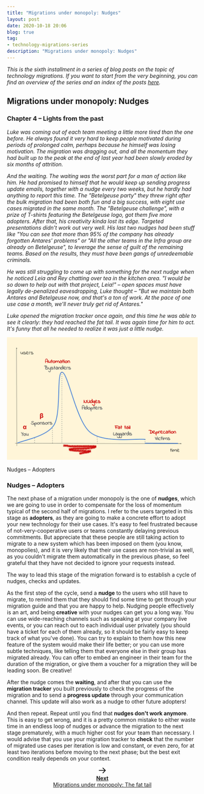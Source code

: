 ```yaml
---
title: "Migrations under monopoly: Nudges"
layout: post
date: 2020-10-18 20:06
blog: true
tag:
- technology-migrations-series
description: "Migrations under monopoly: Nudges"
---
```


_This is the sixth installment in a series of blog posts on the topic of technology migrations. If you want to start from the very beginning, you can find an overview of the series and an index of the posts [here](http://poros.github.io/technology-migrations-series/)._

## Migrations under monopoly: Nudges

### Chapter 4 – Lights from the past

_Luke was coming out of each team meeting a little more tired than the one before. He always found it very hard to keep people motivated during periods of prolonged calm, perhaps because he himself was losing motivation. The migration was dragging out, and all the momentum they had built up to the peak at the end of last year had been slowly eroded by six months of attrition._

_And the waiting. The waiting was the worst part for a man of action like him. He had promised to himself that he would keep up sending progress update emails, together with a nudge every two weeks, but he hardly had anything to report this time. The "Betelgeuse party" they threw right after the bulk migration had been both fun and a big success, with eight use cases migrated in the same month. The "Betelgeuse challenge", with a prize of T-shirts featuring the Betelgeuse logo, got them five more adopters. After that, his creativity kinda lost its edge. Targeted presentations didn't work out very well. His last two nudges had been stuff like "You can see that more than 95% of the company has already forgotten Antares' problems" or "All the other teams in the Infra group are already on Betelgeuse", to leverage the sense of guilt of the remaining teams. Based on the results, they must have been gangs of unredeemable criminals._

_He was still struggling to come up with something for the next nudge when he noticed Leia and Rey chatting over tea in the kitchen area. "I would be so down to help out with that project, Leia!" – open spaces must have legally de-penalized eavesdropping, Luke thought – "But we maintain both Antares and Betelgeuse now, and that's a ton of work. At the pace of one use case a month, we'll never truly get rid of Antares."_

_Luke opened the migration tracker once again, and this time he was able to see it clearly: they had reached the fat tail. It was again time for him to act. It's funny that all he needed to realize it was just a little nudge._

![Nudges](/assets/images/migrations_under_monopoly_4.png)
<figcaption class="caption">Nudges – Adopters</figcaption>

### Nudges – Adopters

The next phase of a migration under monopoly is the one of **nudges**, which we are going to use in order to compensate for the loss of momentum typical of the second half of migrations. I refer to the users targeted in this stage as **adopters**, as they are going to make a concrete effort to adopt your new technology for their use cases. It's easy to feel frustrated because of not-very-cooperative users or teams constantly delaying previous commitments. But appreciate that these people are still taking action to migrate to a new system which has been imposed on them (you know, monopolies), and it is very likely that their use cases are non-trivial as well, as you couldn't migrate them automatically in the previous phase, so feel grateful that they have not decided to ignore your requests instead.

The way to lead this stage of the migration forward is to establish a cycle of nudges, checks and updates.

As the first step of the cycle, send a **nudge** to the users who still have to migrate, to remind them that they should find some time to get through your migration guide and that you are happy to help. Nudging people effectively is an art, and being **creative** with your nudges can get you a long way. You can use wide-reaching channels such as speaking at your company live events, or you can reach out to each individual user privately (you should have a ticket for each of them already, so it should be fairly easy to keep track of what you've done). You can try to explain to them how this new feature of the system would make their life better; or you can use more subtle techniques, like telling them that everyone else in their group has migrated already. You can offer to embed an engineer in their team for the duration of the migration, or give them a voucher for a migration they will be leading soon. Be creative!

After the nudge comes the **waiting**, and after that you can use the **migration tracker** you built previously to check the progress of the migration and to send a **progress update** through your communication channel. This update will also work as a nudge to other future adopters!

And then repeat. Repeat until you find that **nudges don't work anymore**. This is easy to get wrong, and it is a pretty common mistake to either waste time in an endless loop of nudges or advance the migration to the next stage prematurely, with a much higher cost for your team than necessary. I would advise that you use your migration tracker to **check** that the number of migrated use cases per iteration is low and constant, or even zero, for at least two iterations before moving to the next phase; but the best exit condition really depends on your context.

<div align="center">
<a href="http://poros.github.io/mum-the-fat-tail/">
<img style="max-width:5%" src="/assets/images/next_arrow.png" alt="Next">
<b><figcaption class="caption">Next</figcaption></b>
<figcaption class="caption">Migrations under monopoly: The fat tail</figcaption>
</a>
</div>
